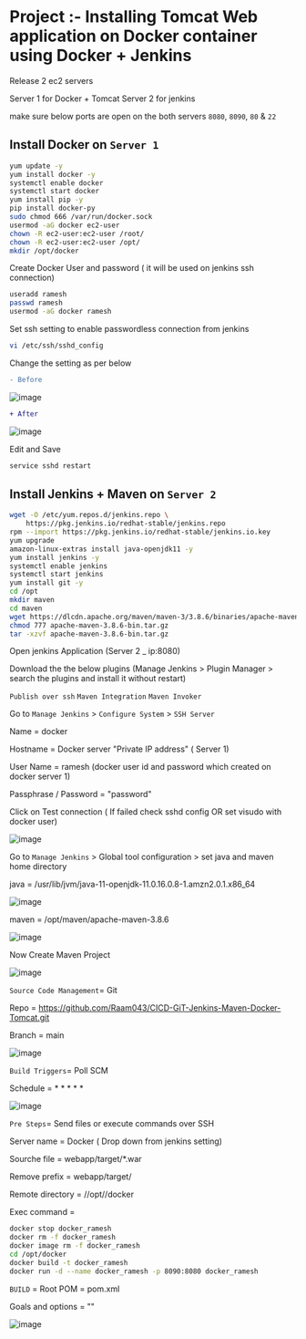 # Project :-  Installing Tomcat Web application on Docker container using Docker + Jenkins

Release 2 ec2 servers 

Server 1 for Docker + Tomcat
Server 2 for jenkins

make sure below ports are open on the both servers
`8080`, `8090`, `80` & `22`

## Install Docker on `Server 1`
```sh
yum update -y
yum install docker -y
systemctl enable docker
systemctl start docker
yum install pip -y
pip install docker-py
sudo chmod 666 /var/run/docker.sock
usermod -aG docker ec2-user
chown -R ec2-user:ec2-user /root/
chown -R ec2-user:ec2-user /opt/
mkdir /opt/docker
```

Create Docker User and password ( it will be used on jenkins ssh connection)
```sh
useradd ramesh
passwd ramesh
usermod -aG docker ramesh
```
Set ssh setting to enable passwordless connection from jenkins
```sh
vi /etc/ssh/sshd_config
```
Change the setting as per below

```diff
- Before 
```
![image](https://user-images.githubusercontent.com/111989928/198711105-0672a166-bf18-4922-a0dd-074bf7f75f8d.png)
```diff
+ After
```
![image](https://user-images.githubusercontent.com/111989928/198711366-3b7384d3-e18c-42c4-b966-149aeaefbcd6.png)

Edit and Save 

```sh
service sshd restart
```


## Install Jenkins + Maven on `Server 2`
```sh
wget -O /etc/yum.repos.d/jenkins.repo \
    https://pkg.jenkins.io/redhat-stable/jenkins.repo
rpm --import https://pkg.jenkins.io/redhat-stable/jenkins.io.key
yum upgrade
amazon-linux-extras install java-openjdk11 -y
yum install jenkins -y
systemctl enable jenkins
systemctl start jenkins
yum install git -y
cd /opt
mkdir maven
cd maven
wget https://dlcdn.apache.org/maven/maven-3/3.8.6/binaries/apache-maven-3.8.6-bin.tar.gz
chmod 777 apache-maven-3.8.6-bin.tar.gz
tar -xzvf apache-maven-3.8.6-bin.tar.gz

```
Open jenkins Application (Server 2 _ ip:8080)

Download the the below plugins (Manage Jenkins > Plugin Manager > search the plugins and install it without restart)

`Publish over ssh`
`Maven Integration`
`Maven Invoker`


Go to `Manage Jenkins` > `Configure System` > `SSH Server` 

Name = docker

Hostname = Docker server "Private IP address" ( Server 1)

User Name = ramesh    (docker user id and password which created on docker server 1)

Passphrase / Password = "password"

Click on Test connection ( If failed check sshd config OR set visudo with docker user)

![image](https://user-images.githubusercontent.com/111989928/198826055-b57b0bc0-5e21-4ab5-8b3b-6f0039090831.png)



Go to `Manage Jenkins` > Global tool configuration > set java and maven home directory

java = /usr/lib/jvm/java-11-openjdk-11.0.16.0.8-1.amzn2.0.1.x86_64

![image](https://user-images.githubusercontent.com/111989928/198826027-0413b6f6-1fa4-4365-aa2c-898f8ef0ffff.png)

maven = /opt/maven/apache-maven-3.8.6

![image](https://user-images.githubusercontent.com/111989928/198826010-c9927fd5-8cc8-48c6-91ae-a9838c68b628.png)


Now Create Maven Project

![image](https://user-images.githubusercontent.com/111989928/198826106-4dca96e1-0feb-4448-9954-886eb607e682.png)


`Source Code Management`= Git

Repo = https://github.com/Raam043/CICD-GiT-Jenkins-Maven-Docker-Tomcat.git 

Branch = main

![image](https://user-images.githubusercontent.com/111989928/198826157-61ce9e61-4374-4906-95d3-f106121ac152.png)




`Build Triggers`= Poll SCM 

Schedule = * * * * *

![image](https://user-images.githubusercontent.com/111989928/198826209-1dd3f38c-02ae-4e68-954f-0ee271e7c026.png)


`Pre Steps`= Send files or execute commands over SSH

Server name = Docker ( Drop down from jenkins setting)

Sourche file = webapp/target/*.war

Remove prefix = webapp/target/

Remote directory = //opt//docker

Exec command = 
```sh
docker stop docker_ramesh
docker rm -f docker_ramesh
docker image rm -f docker_ramesh
cd /opt/docker
docker build -t docker_ramesh
docker run -d --name docker_ramesh -p 8090:8080 docker_ramesh
```

`BUILD` = 
Root POM = pom.xml

Goals and options = ""

![image](https://user-images.githubusercontent.com/111989928/198826236-9e7a3697-d3e7-459c-a25c-b68efa106136.png)











